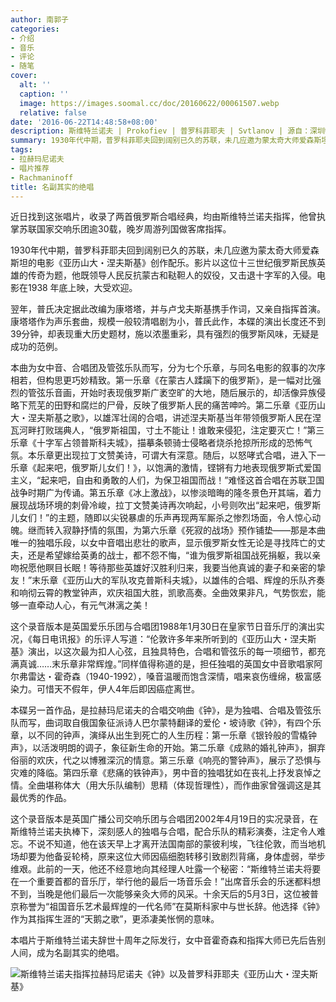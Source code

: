 ```yaml
---
author: 南郭子
categories:
- 介绍
- 音乐
- 评论
- 随笔
cover:
  alt: ''
  caption: ''
  image: https://images.soomal.cc/doc/20160622/00061507.webp
  relative: false
date: '2016-06-22T14:48:58+08:00'
description: 斯维特兰诺夫 | Prokofiev | 普罗科菲耶夫 | Svtlanov | 源自：深圳特区报 | 版权：转载 |  平均/总评分：00.00/0
summary: 1930年代中期，普罗科菲耶夫回到阔别已久的苏联，未几应邀为蒙太奇大师爱森斯坦的电影《亚历山大・涅夫斯基》创作配乐。影片以这位十三世纪俄罗斯民族英雄的传奇为题，他既领导人民反抗蒙古和鞑靼人的奴役，又击退十字军的入侵……
tags:
- 拉赫玛尼诺夫
- 唱片推荐
- Rachmaninoff
title: 名副其实的绝唱
---
```


近日找到这张唱片，收录了两首俄罗斯合唱经典，均由斯维特兰诺夫指挥，他曾执掌苏联国家交响乐团逾30载，晚岁周游列国做客席指挥。

1930年代中期，普罗科菲耶夫回到阔别已久的苏联，未几应邀为蒙太奇大师爱森斯坦的电影《亚历山大・涅夫斯基》创作配乐。影片以这位十三世纪俄罗斯民族英雄的传奇为题，他既领导人民反抗蒙古和鞑靼人的奴役，又击退十字军的入侵。电影在1938 年底上映，大受欢迎。

翌年，普氏决定据此改编为康塔塔，并与卢戈夫斯基携手作词，又亲自指挥首演。康塔塔作为声乐套曲，规模一般较清唱剧为小，普氏此作，本碟的演出长度还不到39分钟，却表现重大历史题材，施以浓墨重彩，具有强烈的俄罗斯风味，无疑是成功的范例。

本曲为女中音、合唱团及管弦乐队而写，分为七个乐章，与同名电影的叙事的次序相若，但构思更巧妙精致。第一乐章《在蒙古人蹂躏下的俄罗斯》，是一幅对比强烈的管弦乐音画，开始时表现俄罗斯广袤空旷的大地，随后展示的，却活像异族侵略下荒芜的田野和腐烂的尸骨，反映了俄罗斯人民的痛苦呻吟。第二乐章《亚历山大・涅夫斯基之歌》，以雄浑壮阔的合唱，讲述涅夫斯基当年带领俄罗斯人民在涅瓦河畔打败瑞典人，“俄罗斯祖国，寸土不能让！谁敢来侵犯，注定要灭亡！”第三乐章《十字军占领普斯科夫城》，描摹条顿骑士侵略者烧杀抢掠所形成的恐怖气氛。本乐章更出现拉丁文赞美诗，可谓大有深意。随后，以怒哮式合唱，进入下一乐章《起来吧，俄罗斯儿女们！》，以饱满的激情，铿锵有力地表现俄罗斯式爱国主义，“起来吧，自由和勇敢的人们，为保卫祖国而战！”难怪这首合唱在苏联卫国战争时期广为传诵。第五乐章《冰上激战》，以惨淡暗晦的隆冬景色开其端，着力展现战场环境的刺骨冷峻，拉丁文赞美诗再次响起，小号则吹出“起来吧，俄罗斯儿女们！”的主题，随即以尖锐暴虐的乐声再现两军厮杀之惨烈场面，令人惊心动魄。继而转入寂静抒情的氛围，为第六乐章《死寂的战场》预作铺垫――那是本曲唯一的独唱乐段，以女中音唱出悲壮的歌声，显示俄罗斯女性无论是寻找阵亡的丈夫，还是希望嫁给英勇的战士，都不怨不悔，“谁为俄罗斯祖国战死捐躯，我以亲吻祝愿他瞑目长眠！等待那些英雄好汉胜利归来，我要当他真诚的妻子和亲密的挚友！”末乐章《亚历山大的军队攻克普斯科夫城》，以雄伟的合唱、辉煌的乐队齐奏和响彻云霄的教堂钟声，欢庆祖国大胜，凯歌高奏。全曲效果非凡，气势恢宏，能够一直牵动人心，有元气淋漓之美！

这个录音版本是英国爱乐乐团与合唱团1988年1月30日在皇家节日音乐厅的演出实况，《每日电讯报》的乐评人写道：“伦敦许多年来所听到的《亚历山大・涅夫斯基》演出，以这次最为扣人心弦，且独具特色，合唱和管弦乐的每一项细节，都充满真诚……末乐章非常辉煌。”同样值得称道的是，担任独唱的英国女中音歌唱家阿尔弗雷达・霍奇森（1940-1992），嗓音温暖而饱含深情，唱来哀伤缠绵，极富感染力。可惜天不假年，伊人4年后即因癌症离世。

本碟另一首作品，是拉赫玛尼诺夫的合唱交响曲《钟》，是为独唱、合唱及管弦乐队而写，曲词取自俄国象征派诗人巴尔蒙特翻译的爱伦・坡诗歌《钟》，有四个乐章，以不同的钟声，演绎从出生到死亡的人生历程：第一乐章《银铃般的雪橇钟声》，以活泼明朗的调子，象征新生命的开始。第二乐章《成熟的婚礼钟声》，摒弃俗丽的欢庆，代之以博雅深沉的情意。第三乐章《响亮的警钟声》，展示了恐惧与灾难的降临。第四乐章《悲痛的铁钟声》，男中音的独唱犹如在丧礼上抒发哀悼之情。全曲堪称体大（用大乐队编制）思精（体现哲理性），而作曲家曾强调这是其最优秀的作品。

这个录音版本是英国广播公司交响乐团与合唱团2002年4月19日的实况录音，在斯维特兰诺夫执棒下，深刻感人的独唱与合唱，配合乐队的精彩演奏，注定令人难忘。不说不知道，他在该天早上才离开法国南部的蒙彼利埃，飞往伦敦，而当地机场却要为他备妥轮椅，原来这位大师因癌细胞转移引致剧烈背痛，身体虚弱，举步维艰。此前的一天，他还不经意地向其经理人吐露一个秘密：“斯维特兰诺夫将要在一个重要首都的音乐厅，举行他的最后一场音乐会！”出席音乐会的乐迷都料想不到，当晚是他们最后一次能够亲灸大师的风采。十余天后的5月3日，这位被普京称誉为“祖国音乐艺术最辉煌的一代名师”在莫斯科家中与世长辞。他选择《钟》作为其指挥生涯的“天鹅之歌”，更添凄美怅惘的意味。

本唱片于斯维特兰诺夫辞世十周年之际发行，女中音霍奇森和指挥大师已先后告别人间，成为名副其实的绝唱。

![斯维特兰诺夫指挥拉赫玛尼诺夫《钟》以及普罗科菲耶夫《亚历山大・涅夫斯基》](https://images.soomal.cc/doc/20160622/00061506.webp)